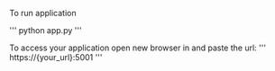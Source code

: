 To run application

'''
python app.py
'''


To access your application open new browser in and paste the url:
'''
https://{your_url}:5001
'''
